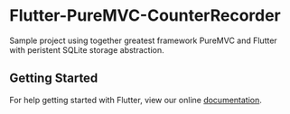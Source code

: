 # Flutter-PureMVC-CounterRecorder
Sample project using together greatest framework PureMVC and Flutter with peristent SQLite storage abstraction.

## Getting Started


For help getting started with Flutter, view our online
[documentation](https://flutter.io/).